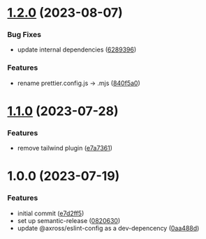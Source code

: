 # [1.2.0](https://github.com/axross/prettier-config/compare/v1.1.0...v1.2.0) (2023-08-07)


### Bug Fixes

* update internal dependencies ([6289396](https://github.com/axross/prettier-config/commit/62893962febf502e80b75ef09ef340be55b8ab9a))


### Features

* rename prettier.config.js -> .mjs ([840f5a0](https://github.com/axross/prettier-config/commit/840f5a0aeefc29b4cad24f7a9c601663c72a0e6c))

# [1.1.0](https://github.com/axross/prettier-config/compare/v1.0.0...v1.1.0) (2023-07-28)


### Features

* remove tailwind plugin ([e7a7361](https://github.com/axross/prettier-config/commit/e7a736199939a5fe3e143863ca28be2f84b30af7))

# 1.0.0 (2023-07-19)

### Features

- initial commit ([e7d2ff5](https://github.com/axross/prettier-config/commit/e7d2ff5236d3d0ace1d12e416cded3e9651bd2df))
- set up semantic-release ([0820630](https://github.com/axross/prettier-config/commit/08206307e0c9e80bf80266e013a462d070d234e6))
- update @axross/eslint-config as a dev-depencency ([0aa488d](https://github.com/axross/prettier-config/commit/0aa488def01e85d92979f313f80ea54886d9d7e9))

